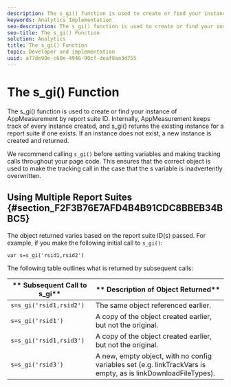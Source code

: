 ```yaml
---
description: The s_gi() function is used to create or find your instance of AppMeasurement by report suite ID. Internally, AppMeasurement keeps track of every instance created, and s_gi() returns the existing instance for a report suite if one exists. If an instance does not exist, a new instance is created and returned.
keywords: Analytics Implementation
seo-description: The s_gi() function is used to create or find your instance of AppMeasurement by report suite ID. Internally, AppMeasurement keeps track of every instance created, and s_gi() returns the existing instance for a report suite if one exists. If an instance does not exist, a new instance is created and returned.
seo-title: The s_gi() Function
solution: Analytics
title: The s_gi() Function
topic: Developer and implementation
uuid: a77de90e-c60e-4946-90cf-deaf8aa3d755
---
```


# The s_gi() Function

The s_gi() function is used to create or find your instance of AppMeasurement by report suite ID. Internally, AppMeasurement keeps track of every instance created, and s_gi() returns the existing instance for a report suite if one exists. If an instance does not exist, a new instance is created and returned.

We recommend calling `s_gi()` before setting variables and making tracking calls throughout your page code. This ensures that the correct object is used to make the tracking call in the case that the s variable is inadvertently overwritten.

## Using Multiple Report Suites {#section_F2F3B76E7AFD4B4B91CDC8BBEB34BBC5}

The object returned varies based on the report suite ID(s) passed. For example, if you make the following initial call to `s_gi()`:

```
var s=s_gi('rsid1,rsid2')
```

The following table outlines what is returned by subsequent calls: 

|  ** Subsequent Call to s_gi** | ** Description of Object Returned** |
|---|---|
|  `s=s_gi('rsid1,rsid2')`  | The same object referenced earlier.  |
|  `s=s_gi('rsid1')`  | A copy of the object created earlier, but not the original.  |
|  `s=s_gi('rsid1,rsid3')`  | A copy of the object created earlier, but not the original.  |
|  `s=s_gi('rsid3')`  | A new, empty object, with no config variables set (e.g. linkTrackVars is empty, as is linkDownloadFileTypes).  |

